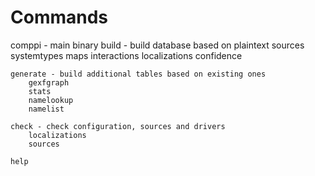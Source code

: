 Commands
========

comppi - main binary
    build - build database based on plaintext sources
        systemtypes
        maps
        interactions
        localizations
        confidence
        
    generate - build additional tables based on existing ones
        gexfgraph
        stats
        namelookup
        namelist
        
    check - check configuration, sources and drivers
        localizations
        sources 
        
    help
